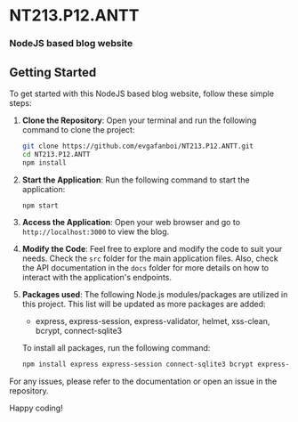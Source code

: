 # NT213.P12.ANTT
### NodeJS based blog website
## Getting Started
To get started with this NodeJS based blog website, follow these simple steps:
1. **Clone the Repository**: Open your terminal and run the following command to clone the project:
   ```sh
   git clone https://github.com/evgafanboi/NT213.P12.ANTT.git
   cd NT213.P12.ANTT
   npm install
   ```

2. **Start the Application**: 
   Run the following command to start the application:
   ```sh
   npm start
   ```

3. **Access the Application**: 
   Open your web browser and go to `http://localhost:3000` to view the blog.

4. **Modify the Code**: 
   Feel free to explore and modify the code to suit your needs. Check the `src` folder for the main application files. Also, check the API documentation in the `docs` folder for more details on how to interact with the application's endpoints.

5. **Packages used**:
   The following Node.js modules/packages are utilized in this project. This list will be updated as more packages are added:
   - express, express-session, express-validator, helmet, xss-clean, bcrypt, connect-sqlite3

   To install all packages, run the following command:
   ```sh
   npm install express express-session connect-sqlite3 bcrypt express-validator helmet xss-clean
   ```
For any issues, please refer to the documentation or open an issue in the repository. 

Happy coding!
